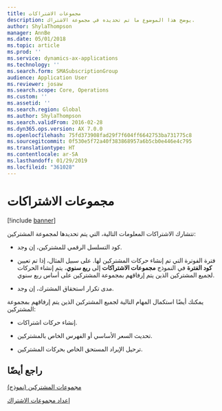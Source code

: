 ```yaml
---
title: مجموعات الاشتراكات
description: يوضح هذا الموضوع ما تم تحديده في مجموعة الاشتراك.
author: ShylaThompson
manager: AnnBe
ms.date: 05/01/2018
ms.topic: article
ms.prod: ''
ms.service: dynamics-ax-applications
ms.technology: ''
ms.search.form: SMASubscriptionGroup
audience: Application User
ms.reviewer: josaw
ms.search.scope: Core, Operations
ms.custom: ''
ms.assetid: ''
ms.search.region: Global
ms.author: ShylaThompson
ms.search.validFrom: 2016-02-28
ms.dyn365.ops.version: AX 7.0.0
ms.openlocfilehash: 75fd373908fad29f7f604ff6642753ba731775c8
ms.sourcegitcommit: 0f530e5f72a40f383868957a6b5cb0e446e4c795
ms.translationtype: HT
ms.contentlocale: ar-SA
ms.lasthandoff: 01/29/2019
ms.locfileid: "361028"
---
```

# <a name="subscription-groups"></a>مجموعات الاشتراكات    

[!include [banner](../includes/banner.md)]


تتشارك الاشتراكات المعلومات التالية، التي يتم تحديدها لمجموعة المشتركين:

  - كود التسلسل الرقمي للمشتركين، إن وجد.

  - فترة الفوترة التي تم إنشاء حركات المشتركين لها. على سبيل المثال، إذا تم تعيين **كود الفترة**  في النموذج **مجموعات الاشتراكات** إلى **ربع سنوي**، يتم إنشاء الحركات لجميع المشتركين الذين يتم إرفاقهم بمجموعة المشتركين على أساس ربع سنوي.

  - مدى تكرار استحقاق المشترك، إن وجد.

يمكنك أيضًا استكمال المهام التالية لجميع المشتركين الذين يتم إرفاقهم بمجموعة المشتركين:

  - إنشاء حركات اشتراكات.

  - تحديث السعر الأساسي أو الفهرس الخاص بالمشتركين.

  - ترحيل الإيراد المستحق الخاص بحركات المشتركين.

## <a name="see-also"></a>راجع أيضًا

[مجموعات المشتركين (نموذج)](https://technet.microsoft.com/en-us/library/aa553150\(v=ax.60\))

[إعداد مجموعات الاشتراك](set-up-subscription-groups.md)

  


